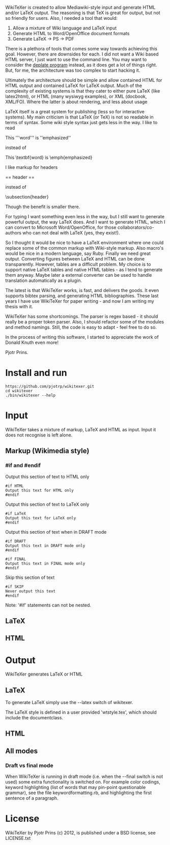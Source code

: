 WikiTeXer is created to allow Mediawiki-style input and generate HTML
and/or LaTeX output. The reasoning is that TeX is great for output,
but not so friendly for users. Also, I needed a tool that would:

1. Allow a mixture of Wiki language and LaTeX input
2. Generate HTML to Word/OpenOffice document formats
3. Generate LaTeX -> PS -> PDF

There is a plethora of tools that comes some way towards achieving
this goal.  However, there are downsides for each. I did not want a
Wiki based HTML server, I just want to use the command line. You may
want to consider the [deplate
program](http://deplate.sourceforge.net/) instead, as it does get a
lot of things right. But, for me, the architecture was too complex to
start hacking it.

Ultimately the architecture should be simple and allow contained HTML
for HTML output and contained LaTeX for LaTeX output. Much of the
complexity of existing systems is that they cater to either pure LaTeX
(like latex2html), or HTML (many wysiwyg examples), or XML (docbook,
XML/FO). Where the latter is about rendering, and less about usage

LaTeX itself is a great system for publishing (less so for interactive
systems). My main criticism is that LaTeX (or TeX) is not so readable
in terms of syntax. Some wiki style syntax just gets less in the way.
I like to read

  This '''word''' is ''emphasized''

instead of

  This \textbf{word} is \emph{emphasized}

I like markup for headers

  == header ==

instead of 

  \subsection{header}

Though the benefit is smaller there.

For typing I want something even less in the way, but I still want to
generate powerful output, the way LaTeX does. And I want to generate
HTML, which I can convert to Microsoft Word/OpenOffice, for those
collaborators/co-authors who can not deal with LaTeX (yes, they
exist!).

So I thought it would be nice to have a LaTeX environment where one could replace some
of the common markup with Wiki-style markup. Also macro's would be nice in a
modern language, say Ruby.  Finally we need great output. Converting figures
between LaTeX and HTML can be done transparently.  However, tables are a
difficult problem. My choice is to support native LaTeX tables and native HTML
tables - as I tend to generate them anyway. Maybe later a external converter
can be used to handle translation automatically as a plugin.

The latest is that WikiTeXer works, is fast, and delivers the goods.
It even supports bibtex parsing, and generating HTML bibliographies.
These last years I have use WikiTeXer for paper writing - and now I am
writing my thesis with it.

WikiTeXer has some shortcomings. The parser is regex based - it should
really be a proper token parser. Also, I should refactor some of the
modules and method namings. Still, the code is easy to adapt - feel
free to do so.

In the process of writing this software, I started to appreciate the
work of Donald Knuth even more!

Pjotr Prins.

# Install and run

    https://github.com/pjotrp/wikitexer.git
    cd wikitexer
    ./bin/wikitexer --help

# Input

WikiTeXer takes a mixture of markup, LaTeX and HTML as input.
Input it does not recognise is left alone.

## Markup (Wikimedia style)

### #if and #endif

Output this section of text to HTML only

    #if HTML
    Output this text for HTML only
    #endif

Output this section of text to LaTeX only

    #if LaTeX
    Output this text for LaTeX only
    #endif

Output this section of text when in DRAFT mode

    #if DRAFT
    Output this text in DRAFT mode only
    #endif

    #if FINAL
    Output this text in FINAL mode only
    #endif

Skip this section of text

    #if SKIP
    Never output this text
    #endif

Note: '#if' statements can not be nested.

## LaTeX

## HTML

# Output

WikiTeXer generates LaTeX or HTML

## LaTeX

To generate LaTeX simply use the --latex switch of wikitexer.

The LaTeX style is defined in a user provided 'wtstyle.tex', which
should include the documentclass.

## HTML

## All modes

### Draft vs final mode

When WikiTeXer is running in draft mode (i.e. when the --final switch
is not used) some extra functionality is switched on. For example
color codings, keyword highlighting (list of words that may
pin-point questionable grammar), see the file keywordformatting.rb, and
highlighting the first sentence of a paragraph.

# License

WikiTeXer by Pjotr Prins (c) 2012, is published under a BSD license, see LICENSE.txt


